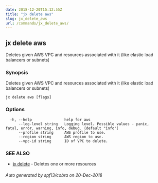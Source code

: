 ```yaml
---
date: 2018-12-20T15:12:55Z
title: "jx delete aws"
slug: jx_delete_aws
url: /commands/jx_delete_aws/
---
```

## jx delete aws

Deletes given AWS VPC and resources associated with it (like elastic load balancers or subnets)

### Synopsis

Deletes given AWS VPC and resources associated with it (like elastic load balancers or subnets)

```
jx delete aws [flags]
```

### Options

```
  -h, --help               help for aws
      --log-level string   Logging level. Possible values - panic, fatal, error, warning, info, debug. (default "info")
      --profile string     AWS profile to use.
      --region string      AWS region to use.
      --vpc-id string      ID of VPC to delete.
```

### SEE ALSO

* [jx delete](/commands/jx_delete/)	 - Deletes one or more resources

###### Auto generated by spf13/cobra on 20-Dec-2018
